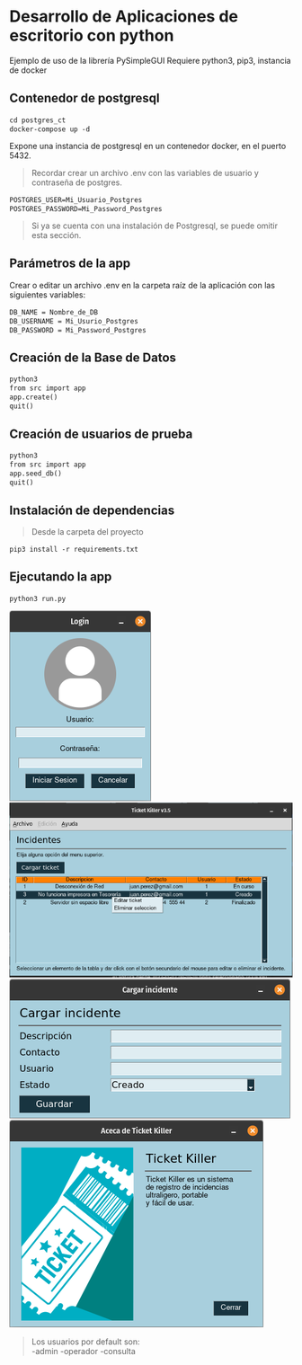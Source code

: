 # Desarrollo de Aplicaciones de escritorio con python
Ejemplo de uso de la librería PySimpleGUI
Requiere python3, pip3, instancia de docker

## Contenedor de postgresql
```
cd postgres_ct
docker-compose up -d
```
Expone una instancia de postgresql en un contenedor docker, en el puerto 5432.
>Recordar crear un archivo .env con las variables de usuario y contraseña de postgres.
```
POSTGRES_USER=Mi_Usuario_Postgres
POSTGRES_PASSWORD=Mi_Password_Postgres
```

>Si ya se cuenta con una instalación de Postgresql, se puede omitir esta sección.

## Parámetros de la app
Crear o editar un archivo .env en la carpeta raíz de la aplicación con las siguientes variables:
```
DB_NAME = Nombre_de_DB
DB_USERNAME = Mi_Usurio_Postgres
DB_PASSWORD = Mi_Password_Postgres
```

## Creación de la Base de Datos
```
python3
from src import app
app.create()
quit()
```

## Creación de usuarios de prueba
```
python3
from src import app
app.seed_db()
quit()
```

## Instalación de dependencias
>Desde la carpeta del proyecto
```
pip3 install -r requirements.txt
```

## Ejecutando la app
```
python3 run.py
```
![Imagen de login](src/static/screenshot-01.png)
![Imagen de pantalla principal](src/static/screenshot-02.png)
![Imagen de formulario de carga de datos](src/static/screenshot-03.png)
![Imagen de ventana 'acerca de'](src/static/screenshot-04.png)


>Los usuarios por default son:  
-admin
-operador
-consulta